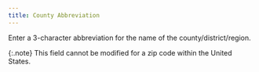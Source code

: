 ```yaml
---
title: County Abbreviation
---
```



Enter a 3-character abbreviation for the name of the county/district/region.


{:.note}
This field cannot be modified for a zip code within the United States.

